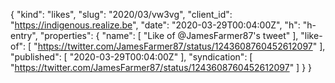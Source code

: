 {
  "kind": "likes",
  "slug": "2020/03/vw3vg",
  "client_id": "https://indigenous.realize.be",
  "date": "2020-03-29T00:04:00Z",
  "h": "h-entry",
  "properties": {
    "name": [
      "Like of @JamesFarmer87's tweet"
    ],
    "like-of": [
      "https://twitter.com/JamesFarmer87/status/1243608760452612097"
    ],
    "published": [
      "2020-03-29T00:04:00Z"
    ],
    "syndication": [
      "https://twitter.com/JamesFarmer87/status/1243608760452612097"
    ]
  }
}
